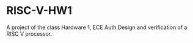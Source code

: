 # RISC-V-HW1
 A project of the class Hardware 1, ECE Auth.Design and verification of a RISC V processor. 
